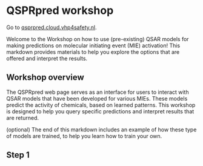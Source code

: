# QSPRpred workshop

Go to [qsprpred.cloud.vhp4safety.nl](https://qsprpred.cloud.vhp4safety.nl/).

Welcome to the Workshop on how to use (pre-existing) QSAR models for making predictions on molecular initiating event (MIE) activation! This markdown provides materials to help you explore the options that are offered and interpret the results. 

## Workshop overview

The QSPRpred web page serves as an interface for users to interact with QSAR models that have been developed for various MIEs. These models predict the activity of chemicals, based on learned patterns. This workshop is designed to help you query specific predictions and interpret results that are returned. 

(optional) The end of this markdown includes an example of how these type of models are trained, to help you learn how to train your own.

## Step 1

